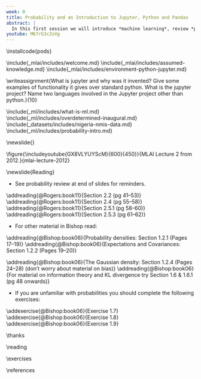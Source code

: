 ```yaml
---
week: 0
title: Probability and an Introduction to Jupyter, Python and Pandas
abstract: |
  In this first session we will introduce *machine learning*, review *probability* and begin familiarization with the Jupyter notebook, python and pandas.
youtube: M67rG3cZoVg
---
```


\installcode{pods}

\include{_mlai/includes/welcome.md}
\include{_mlai/includes/assumed-knowledge.md}
\include{_mlai/includes/environment-python-jupyter.md}

\writeassignment{What is jupyter and why was it invented? Give some
examples of functionality it gives over standard python. What is the jupyter
project? Name two languages involved in the Jupyter project other than python.}{10}

\include{_ml/includes/what-is-ml.md}
\include{_ml/includes/overdetermined-inaugural.md}
\include{_datasets/includes/nigeria-nmis-data.md}
\include{_ml/includes/probability-intro.md}

\newslide{}

\figure{\includeyoutube{GX8VLYUYScM}{600}{450}}{MLAI Lecture 2 from 2012.}{mlai-lecture-2012}

\newslide{Reading}

-   See probability review at end of slides for reminders.

\addreading{@Rogers:book11}{Section 2.2 (pg 41–53)}
\addreading{@Rogers:book11}{Section 2.4 (pg 55–58)}
\addreading{@Rogers:book11}{Section 2.5.1 (pg 58–60)}
\addreading{@Rogers:book11}{Section 2.5.3 (pg 61–62)}

- For other material in Bishop read:

\addreading{@Bishop:book06}{Probability densities: Section 1.2.1 (Pages 17–19)}
\addreading{@Bishop:book06}{Expectations and Covariances: Section 1.2.2 (Pages 19–20)}

\addreading{@Bishop:book06}{The Gaussian density: Section 1.2.4 (Pages 24–28) (don’t worry about material on bias)}
\addreading{@Bishop:book06}{For material on information theory and KL divergence try Section 1.6 & 1.6.1 (pg 48 onwards)}

- If you are unfamiliar with probabilities you should complete the
    following exercises:

\addexercise{@Bishop:book06}{Exercise 1.7}
\addexercise{@Bishop:book06}{Exercise 1.8}
\addexercise{@Bishop:book06}{Exercise 1.9}

\thanks

\reading

\exercises


\references


